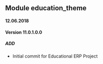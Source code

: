 ## Module education_theme

#### 12.06.2018
#### Version 11.0.1.0.0
##### ADD
- Initial commit for Educational ERP Project
